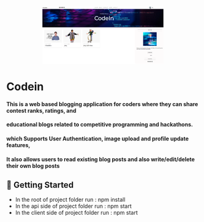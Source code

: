 <br />
<p align="center"><img src="./Codein.png" height="150"></p>

# Codein
#### This is a web based blogging application for coders where they can share contest ranks, ratings, and
#### educational blogs related to competitive programming and hackathons.
#### which Supports User Authentication, image upload and profile update features,
#### It also allows users to read existing blog posts and also write/edit/delete their own blog posts

## 🎪 Getting Started
<ul>
  <li>In the root of project folder run : npm install</li>
  <li>In the api side of project folder run : npm start</li>
  <li>In the client side of project folder run : npm start</li>
</ul>
